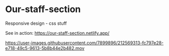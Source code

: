 # Our-staff-section
Responsive design - css stuff

See in action:
https://our-staff-section.netlify.app/


https://user-images.githubusercontent.com/7899896/212569313-fc797e28-e718-49c5-9613-5b8b44e2b482.mov

